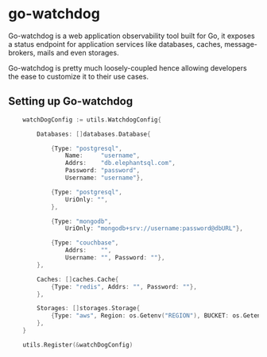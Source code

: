 # go-watchdog
Go-watchdog is a web application observability tool built for Go, it exposes a status endpoint for application services like databases, caches, message-brokers, mails and even storages.


Go-watchdog is pretty much loosely-coupled hence allowing developers the ease to customize it to their use cases.


## Setting up Go-watchdog


``` go
	watchDogConfig := utils.WatchdogConfig{

		Databases: []databases.Database{

			{Type: "postgresql",
				Name:     "username",
				Addrs:    "db.elephantsql.com",
				Password: "password",
				Username: "username"},

			{Type: "postgresql",
				UriOnly: "",
			},

			{Type: "mongodb",
				UriOnly: "mongodb+srv://username:password@dbURL"},

			{Type: "couchbase",
				Addrs:    "",
				Username: "", Password: ""},
		},

		Caches: []caches.Cache{
			{Type: "redis", Addrs: "", Password: ""},
		},

		Storages: []storages.Storage{
			{Type: "aws", Region: os.Getenv("REGION"), BUCKET: os.Getenv("BUCKET")},
		},
	}

	utils.Register(&watchDogConfig)

```
